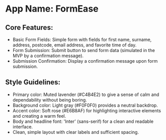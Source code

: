# **App Name**: FormEase

## Core Features:

- Basic Form Fields: Simple form with fields for first name, surname, address, postcode, email address, and favorite time of day.
- Form Submission: Submit button to send form data (simulated in the MVP by a confirmation message).
- Submission Confirmation: Display a confirmation message upon form submission.

## Style Guidelines:

- Primary color: Muted lavender (#C4B4E2) to give a sense of calm and dependability without being boring.
- Background color: Light gray (#F0F0F0) provides a neutral backdrop.
- Accent color: Soft rose (#E6B8AF) for highlighting interactive elements and creating a warm feel.
- Body and headline font: 'Inter' (sans-serif) for a clean and readable interface.
- Clean, simple layout with clear labels and sufficient spacing.